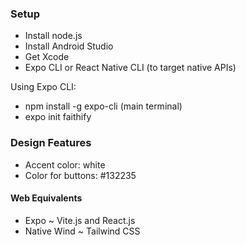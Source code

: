### Setup
- Install node.js
- Install Android Studio
- Get Xcode
- Expo CLI or React Native CLI (to target native APIs)

Using Expo CLI:
- npm install -g expo-cli (main terminal)
- expo init faithify


### Design Features
- Accent color: white 
- Color for buttons: #132235

#### Web Equivalents
- Expo ~ Vite.js and React.js
- Native Wind ~ Tailwind CSS


